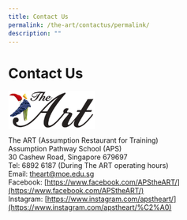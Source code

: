 ```yaml
---
title: Contact Us
permalink: /the-art/contactus/permalink/
description: ""
---
```

Contact Us
==========

<img src="/images/ART/The%20ART%20Logo.png" style="width:35%" align="left">

<br clear="left">

The ART (Assumption Restaurant for Training)<br>
Assumption Pathway School (APS)<br>
30 Cashew Road, Singapore 679697<br>
Tel: 6892 6187 (During The ART operating hours)<br>
Email:&nbsp;[theart@moe.edu.sg](mailto:theart@moe.edu.sg)<br>
Facebook:&nbsp;[https://www.facebook.com/APStheART/](https://www.facebook.com/APStheART/)<br>
Instagram:&nbsp;[https://www.instagram.com/apstheart/](https://www.instagram.com/apstheart/%C2%A0)